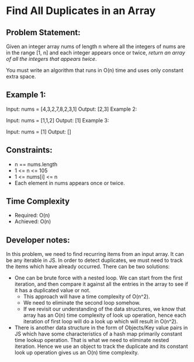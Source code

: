 # Find All Duplicates in an Array
## Problem Statement:
Given an integer array nums of length n where all the integers of nums are in the range [1, n] and each integer appears once or twice, _return an array of all the integers that appears twice_.

You must write an algorithm that runs in O(n) time and uses only constant extra space.

## Example 1:

Input: nums = [4,3,2,7,8,2,3,1]
Output: [2,3]
Example 2:

Input: nums = [1,1,2]
Output: [1]
Example 3:

Input: nums = [1]
Output: []

## Constraints:
- n == nums.length
- 1 <= n <= 105
- 1 <= nums[i] <= n
- Each element in nums appears once or twice.

## Time Complexity
- Required: O(n)
- Achieved: O(n)

## Developer notes:
In this problem, we need to find recurring items from an input array. It can be any iterable in JS. In order to detect duplicates, we must need to track the items which have already occurred. There can be two solutions:
- One can be brute force with a nested loop. We can start from the first iteration, and then compare it against all the entries in the array to see if it has a duplicated value or not.
    - This approach will have a time complexity of O(n^2).
    - We need to eliminate the second loop somehow.
    - If we revisit our understanding of the data structures, we know that array has an O(n) time complexity of look up operation, hence each iteration of first loop will do a look up which will result in O(n^2).
- There is another data structure in the form of Objects/Key value pairs in JS which have some characteristics of a hash map primarily constant time lookup operation. That is what we need to eliminate nested iteration. Hence we use an object to track the duplicate and its constant look up operation gives us an O(n) time complexity.

